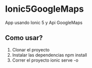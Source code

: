 # Ionic5GoogleMaps
App usando Ionic 5 y Api GoogleMaps

## Como usar?

1. Clonar el proyecto
2. Instalar las dependencias npm install
3. Correr el proyecto ionic serve -o
